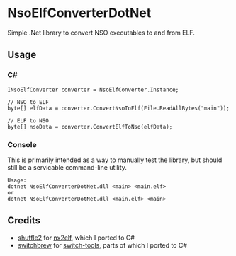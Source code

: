 # NsoElfConverterDotNet

Simple .Net library to convert NSO executables to and from ELF.

## Usage

### C#
```
INsoElfConverter converter = NsoElfConverter.Instance;

// NSO to ELF
byte[] elfData = converter.ConvertNsoToElf(File.ReadAllBytes("main"));

// ELF to NSO
byte[] nsoData = converter.ConvertElfToNso(elfData);
```

### Console
This is primarily intended as a way to manually test the library, but should still be a servicable command-line utility.

```
Usage:
dotnet NsoElfConverterDotNet.dll <main> <main.elf>
or
dotnet NsoElfConverterDotNet.dll <main.elf> <main>
```

## Credits

- [shuffle2](https://github.com/shuffle2) for [nx2elf](https://github.com/shuffle2/nx2elf), which I ported to C#
- [switchbrew](https://github.com/switchbrew) for [switch-tools](https://github.com/switchbrew/switch-tools), parts of which I ported to C#
